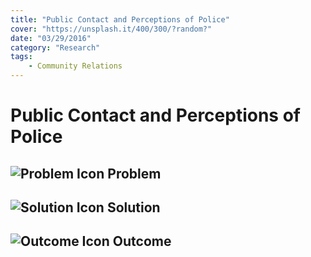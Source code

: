 ```yaml
---
title: "Public Contact and Perceptions of Police"
cover: "https://unsplash.it/400/300/?random?"
date: "03/29/2016"
category: "Research"
tags:
    - Community Relations 
---
```


# Public Contact and Perceptions of Police

## ![Problem Icon](https://github.com/google/material-design-icons/raw/master/alert/1x_web/ic_error_outline_black_48dp.png "Problem") Problem

## ![Solution Icon](https://github.com/google/material-design-icons/raw/master/action/1x_web/ic_lightbulb_outline_black_48dp.png "Solution") Solution

## ![Outcome Icon](https://github.com/google/material-design-icons/raw/master/action/1x_web/ic_view_list_black_48dp.png "Outcome") Outcome

